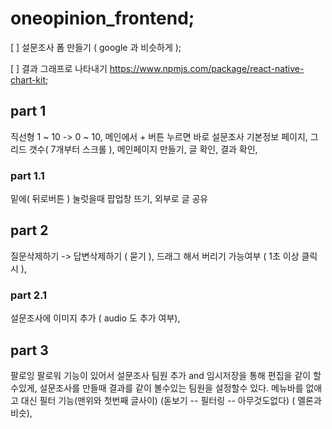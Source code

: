 # oneopinion_frontend;

[ ] 설문조사 폼 만들기 ( google 과 비슷하게 );

[ ] 결과 그래프로 나타내기 https://www.npmjs.com/package/react-native-chart-kit;

## part 1

직선형 1 ~ 10 -> 0 ~ 10,
메인에서 + 버튼 누르면 바로 설문조사 기본정보 페이지,
그리드 갯수( 7개부터 스크롤 ),
메인페이지 만들기,
글 확인,
결과 확인,

### part 1.1

밑에( 뒤로버튼 ) 눌럿을때 팝업창 뜨기,
외부로 글 공유

## part 2

질문삭제하기 -> 답변삭제하기 ( 묻기 ),
드래그 해서 버리기 가능여부 ( 1초 이상 클릭시 ),

### part 2.1

설문조사에 이미지 추가 ( audio 도 추가 여부),

## part 3

팔로잉 팔로워 기능이 있어서 설문조사 팀원 추가 and 임시저장을 통해 편집을 같이 할수있게,
설문조사를 만들때 결과를 같이 볼수있는 팀원을 설정할수 있다.
메뉴바를 없애고 대신 필터 기능(맨위와 첫번째 글사이) (돋보기 -- 필터링 -- 아무것도없다)
( 멜론과 비슷),
